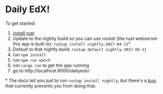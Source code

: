 # Daily EdX!

To get started:

1. [install rust](https://www.rust-lang.org/en-US/install.html)
2. Update to the nightly build so you can use rocket (the rust webserver this app is built in): `rustup install nightly-2017-04-11`*
3. Default to that nightly build: `rustup default nightly-2017-04-11`
4. run `npm install`
5. run `npm run watch`
6. run `cargo run` to get the app running
7. go to http://localhost:8000/dailyedx/

\* The docs tell you just to run `rustup install nightly`, but there's a [bug](https://github.com/rust-lang-nursery/rustup.rs/issues/1062) that currently prevents you from doing that.
